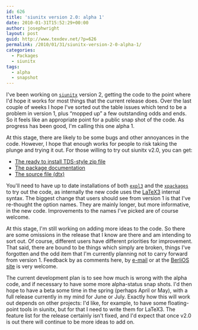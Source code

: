 ```yaml
---
id: 626
title: 'siunitx version 2.0: alpha 1'
date: 2010-01-31T15:52:29+00:00
author: josephwright
layout: post
guid: http://www.texdev.net/?p=626
permalink: /2010/01/31/siunitx-version-2-0-alpha-1/
categories:
  - Packages
  - siunitx
tags:
  - alpha
  - snapshot
---
```

I've been working on [`siunitx`](https://ctan.org/pkg/siunitx) version 2, getting the code to the point where I'd hope it works for most things that the current release does. Over the last couple of weeks I hope I've sorted out the table issues which tend to be a problem in version 1, plus “mopped up” a few outstanding odds and ends. So it feels like an appropriate point for a public snap shot of the code. As progress has been good, I'm calling this one alpha 1.

At this stage, there are likely to be some bugs and other annoyances in the code. However, I hope that enough works for people to risk taking the plunge and trying it out. For those willing to try out siunitx v2.0, you can get:

- [The ready to install TDS-style zip file](http://www.texdev.net/wp-content/uploads/2010/01/siunitx.tds_1.zip)
- [The package documentation](http://www.texdev.net/wp-content/uploads/2010/01/siunitx.pdf)
- [The source file (dtx)](http://www.texdev.net/wp-content/uploads/2010/01/siunitx.dtx)

You'll need to have up to date installations of both [`expl3`](https://ctan.org/pkg/expl3) and the [`xpackages`](https://ctan.org/pkg/xpackages) to try out  the code, as internally the new code uses the [LaTeX3](http://www.latex-project.org/latex3.html) internal syntax. The biggest change that users should see from version 1 is that I've re-thought the option names. They are mainly longer, but more informative, in the new code. Improvements to the names I've picked are of course welcome.

At this stage, I'm still working on adding more ideas to the code. So there are some omissions in the release that I know are there and am intending to sort out. Of course, different users have different priorities for improvement. That said, there are bound to be things which simply are broken, things I've forgotten and the odd item that I'm currently planning not to carry forward from version 1. Feedback by as comments here, by [e-mail](mailto:joseph.wright@morningstar2.co.uk) or at the [BerliOS site](http://developer.berlios.de/projects/siunitx/) is very welcome.

The current development plan is to see how much is wrong with the alpha code, and if necessary to have some more alpha-status snap shots. I'd then hope to have a beta some time in the spring (perhaps April or May), with a full release currently in my mind for June or July. Exactly how this will work out depends on other projects: I'd like, for example, to have some floating-point tools in siunitx, but for that I need to write them for LaTeX3. The feature list for the release certainly isn't fixed, and I'd expect that once v2.0 is out there will continue to be more ideas to add on.

